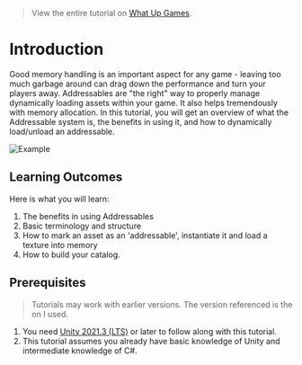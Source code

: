 > View the entire tutorial on [What Up Games](https://www.whatupgames.com).
> 
# Introduction

Good memory handling is an important aspect for any game - leaving too much garbage around can drag down the performance and turn your players away. Addressables are "the right" way to properly manage dynamically loading assets within your game. It also helps tremendously with memory allocation. In this tutorial, you will get an overview of what the Addressable system is, the benefits in using it, and how to dynamically load/unload an addressable.

![Example](final.gif)

## Learning Outcomes
Here is what you will learn:

1. The benefits in using Addressables 
2. Basic terminology and structure
3. How to mark an asset as an 'addressable', instantiate it and load a texture into memory
4. How to build your catalog.

## Prerequisites

> Tutorials may work with earlier versions. The version referenced is the on I used.

1.	You need [Unity 2021.3 (LTS)](https://unity3d.com/get-unity/download) or later to follow along with this tutorial.
2.	This tutorial assumes you already have basic knowledge of Unity and intermediate knowledge of C#.

